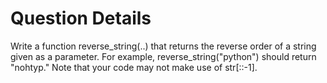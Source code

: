 # Question Details
Write a function reverse_string(..) that returns the reverse order of a string given as a parameter. For example, reverse_string("python") should return "nohtyp." Note that your code may not make use of str[::-1]. 
